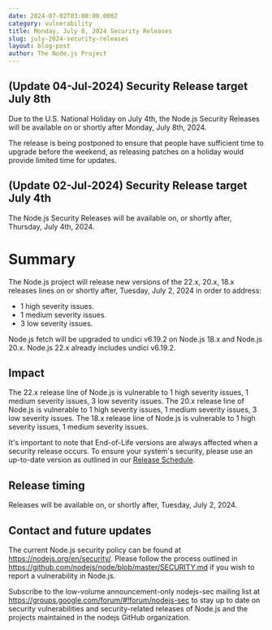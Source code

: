 ```yaml
---
date: 2024-07-02T03:00:00.000Z
category: vulnerability
title: Monday, July 8, 2024 Security Releases
slug: july-2024-security-releases
layout: blog-post
author: The Node.js Project
---
```


## (Update 04-Jul-2024) Security Release target July 8th

Due to the U.S. National Holiday on July 4th, the Node.js Security Releases will
be available on or shortly after Monday, July 8th, 2024.

The release is being postponed to ensure that people have sufficient time to
upgrade before the weekend, as releasing patches on a holiday would provide
limited time for updates.

## (Update 02-Jul-2024) Security Release target July 4th

The Node.js Security Releases will be available on, or shortly after, Thursday, July 4th, 2024.

# Summary

The Node.js project will release new versions of the 22.x, 20.x, 18.x
releases lines on or shortly after, Tuesday, July 2, 2024 in order to address:

- 1 high severity issues.
- 1 medium severity issues.
- 3 low severity issues.

Node.js fetch will be upgraded to undici v6.19.2 on Node.js 18.x and Node.js 20.x.
Node.js 22.x already includes undici v6.19.2.

## Impact

The 22.x release line of Node.js is vulnerable to 1 high severity issues, 1 medium severity issues, 3 low severity issues.
The 20.x release line of Node.js is vulnerable to 1 high severity issues, 1 medium severity issues, 3 low severity issues.
The 18.x release line of Node.js is vulnerable to 1 high severity issues, 1 medium severity issues.

It's important to note that End-of-Life versions are always affected when a security release occurs.
To ensure your system's security, please use an up-to-date version as outlined in our
[Release Schedule](https://github.com/nodejs/release#release-schedule).

## Release timing

Releases will be available on, or shortly after, Tuesday, July 2, 2024.

## Contact and future updates

The current Node.js security policy can be found at https://nodejs.org/en/security/.
Please follow the process outlined in https://github.com/nodejs/node/blob/master/SECURITY.md if you wish to report a vulnerability in Node.js.

Subscribe to the low-volume announcement-only nodejs-sec mailing list at https://groups.google.com/forum/#!forum/nodejs-sec to stay up to date on security vulnerabilities and security-related releases of Node.js and the projects maintained in the nodejs GitHub organization.
